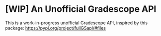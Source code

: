 # [WIP] An Unofficial Gradescope API

This is a work-in-progress unofficial Gradescope API, inspired by this package: https://pypi.org/project/fullGSapi/#files
